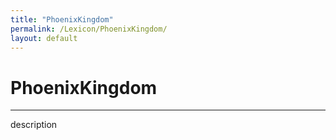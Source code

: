 ```yaml
---
title: "PhoenixKingdom"
permalink: /Lexicon/PhoenixKingdom/
layout: default
---
```

# PhoenixKingdom
---
description